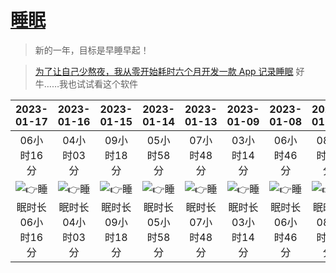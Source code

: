 # [睡眠](https://github.com/noteMay/blog/issues/7)

> 新的一年，目标是早睡早起！

> [为了让自己少熬夜，我从零开始耗时六个月开发一款 App 记录睡眠](https://sspai.com/post/75467)
好牛……我也试试看这个软件

|2023-01-17|2023-01-16|2023-01-15|2023-01-14|2023-01-13|2023-01-09|2023-01-08|2023-01-07|
|:---:|:---:|:---:|:---:|:---:|:---:|:---:|:---:|
|06小时16分|04小时03分|09小时18分|05小时58分|07小时48分|03小时14分|06小时46分|08小时39分|
|![👉睡眠时长06小时16分](https://9852.ru/images/2023/01/17/Screenshot_2023-01-17-17-38-25-092_com.mi.health.jpg)|![👉睡眠时长04小时03分](https://9852.ru/images/2023/01/17/Screenshot_2023-01-16-13-56-29-376_com.mi.health.jpg)|![👉睡眠时长09小时18分](https://9852.ru/images/2023/01/16/Screenshot_2023-01-15-18-14-23-659_com.mi.health.jpg)|![👉睡眠时长05小时58分](https://9852.ru/images/2023/01/14/Screenshot_2023-01-14-17-13-16-931_com.mi.health.jpg)|![👉睡眠时长07小时48分](https://9852.ru/images/2023/01/14/IMG_20230113_235615.jpg)|![👉睡眠时长03小时14分](https://9852.ru/images/2023/01/14/IMG_20230110_032539.jpg)|![👉睡眠时长06小时46分](https://9852.ru/images/2023/01/08/IMG_20230108_134019.jpg)|![👉睡眠时长08小时39分](https://9852.ru/images/2023/01/14/IMG_20230110_032629.jpg)|